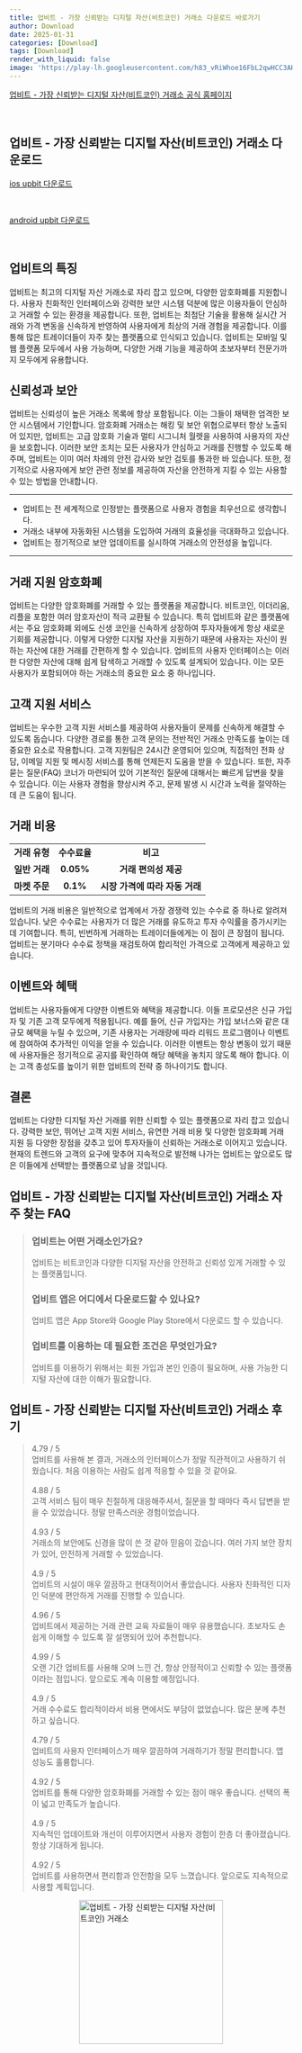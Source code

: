 ```yaml
---
title: 업비트 - 가장 신뢰받는 디지털 자산(비트코인) 거래소 다운로드 바로가기
author: Download
date: 2025-01-31
categories: [Download]
tags: [Download]
render_with_liquid: false
image: 'https://play-lh.googleusercontent.com/h83_vRiWhoe16FbL2qwHCC3AHOjry6jquUfKZkOCkvYYmxBALffwWhBUEcwCMweRsg=s256-rw'
---
```

<p><a class='click-button' title='업비트 - 가장 신뢰받는 디지털 자산(비트코인) 거래소' href='https://upbit.com/' rel='nofollow'>업비트 - 가장 신뢰받는 디지털 자산(비트코인) 거래소 공식 홈페이지</a></p><br>
<h2 id='업비트 - 가장 신뢰받는 디지털 자산(비트코인) 거래소_다운로드'>업비트 - 가장 신뢰받는 디지털 자산(비트코인) 거래소 다운로드</h2>
<p><a class="click-button ios" title="upbit 다운로드" href="https://apps.apple.com/kr/app/%EC%97%85%EB%B9%84%ED%8A%B8-%EA%B0%80%EC%9E%A5-%EC%8B%A0%EB%A2%B0%EB%B0%9B%EB%8A%94-%EB%94%94%EC%A7%80%ED%84%B8-%EC%9E%90%EC%82%B0-%EA%B1%B0%EB%9E%98%EC%86%8C/id1256371195" rel="nofollow">ios upbit 다운로드</a></p><br>
<p><a class="click-button android" title="upbit 다운로드" href="https://play.google.comhttps://play.google.com/store/apps/details?id=com.dunamu.exchange" rel="nofollow">android upbit 다운로드</a></p><br>


<h2 id='업비트의특징'>업비트의 특징</h2>

<p>업비트는 최고의 디지털 자산 거래소로 자리 잡고 있으며, 다양한 암호화폐를 지원합니다. 사용자 친화적인 인터페이스와 강력한 보안 시스템 덕분에 많은 이용자들이 안심하고 거래할 수 있는 환경을 제공합니다. 또한, 업비트는 최첨단 기술을 활용해 실시간 거래와 가격 변동을 신속하게 반영하여 사용자에게 최상의 거래 경험을 제공합니다. 이를 통해 많은 트레이더들이 자주 찾는 플랫폼으로 인식되고 있습니다. 업비트는 모바일 및 웹 플랫폼 모두에서 사용 가능하며, 다양한 거래 기능을 제공하여 초보자부터 전문가까지 모두에게 유용합니다.</p>

<h2 id='신뢰성과보안'>신뢰성과 보안</h2>

<p>업비트는 신뢰성이 높은 거래소 목록에 항상 포함됩니다. 이는 그들이 채택한 엄격한 보안 시스템에서 기인합니다. 암호화폐 거래소는 해킹 및 보안 위협으로부터 항상 노출되어 있지만, 업비트는 고급 암호화 기술과 멀티 시그니처 월렛을 사용하여 사용자의 자산을 보호합니다. 이러한 보안 조치는 모든 사용자가 안심하고 거래를 진행할 수 있도록 해주며, 업비트는 이미 여러 차례의 안전 감사와 보안 검토를 통과한 바 있습니다. 또한, 정기적으로 사용자에게 보안 관련 정보를 제공하여 자산을 안전하게 지킬 수 있는 사용할 수 있는 방법을 안내합니다.</p>

<hr />

<ul>
    <li>업비트는 전 세계적으로 인정받는 플랫폼으로 사용자 경험을 최우선으로 생각합니다.</li>
    <li>거래소 내부에 자동화된 시스템을 도입하여 거래의 효율성을 극대화하고 있습니다.</li>
    <li>업비트는 정기적으로 보안 업데이트를 실시하여 거래소의 안전성을 높입니다.</li>
</ul>

<hr />

<h2 id='거래지원암호화폐'>거래 지원 암호화폐</h2>

<p>업비트는 다양한 암호화폐를 거래할 수 있는 플랫폼을 제공합니다. 비트코인, 이더리움, 리플을 포함한 여러 암호자산이 적극 교환될 수 있습니다. 특히 업비트와 같은 플랫폼에서는 주요 암호화폐 외에도 신생 코인을 신속하게 상장하여 투자자들에게 항상 새로운 기회를 제공합니다. 이렇게 다양한 디지털 자산을 지원하기 때문에 사용자는 자신이 원하는 자산에 대한 거래를 간편하게 할 수 있습니다. 업비트의 사용자 인터페이스는 이러한 다양한 자산에 대해 쉽게 탐색하고 거래할 수 있도록 설계되어 있습니다. 이는 모든 사용자가 포함되어야 하는 거래소의 중요한 요소 중 하나입니다.</p>

<h2 id='고객지원서비스'>고객 지원 서비스</h2>

<p>업비트는 우수한 고객 지원 서비스를 제공하여 사용자들이 문제를 신속하게 해결할 수 있도록 돕습니다. 다양한 경로를 통한 고객 문의는 전반적인 거래소 만족도를 높이는 데 중요한 요소로 작용합니다. 고객 지원팀은 24시간 운영되어 있으며, 직접적인 전화 상담, 이메일 지원 및 메시징 서비스를 통해 언제든지 도움을 받을 수 있습니다. 또한, 자주 묻는 질문(FAQ) 코너가 마련되어 있어 기본적인 질문에 대해서는 빠르게 답변을 찾을 수 있습니다. 이는 사용자 경험을 향상시켜 주고, 문제 발생 시 시간과 노력을 절약하는 데 큰 도움이 됩니다.</p>

<h2 id='거래비용'>거래 비용</h2>

<table>
    <tr>
        <td style="text-align: center; height: 17px;"><b>거래 유형</b></td>
        <td style="text-align: center; height: 17px;"><b>수수료율</b></td>
        <td style="text-align: center; height: 17px;"><b>비고</b></td>
    </tr>
    <tr>
        <td style="text-align: center; height: 17px;"><b>일반 거래</b></td>
        <td style="text-align: center; height: 17px;"><b>0.05%</b></td>
        <td style="text-align: center; height: 17px;"><b>거래 편의성 제공</b></td>
    </tr>
    <tr>
        <td style="text-align: center; height: 17px;"><b>마켓 주문</b></td>
        <td style="text-align: center; height: 17px;"><b>0.1%</b></td>
        <td style="text-align: center; height: 17px;"><b>시장 가격에 따라 자동 거래</b></td>
    </tr>
</table>

<p>업비트의 거래 비용은 일반적으로 업계에서 가장 경쟁력 있는 수수료 중 하나로 알려져 있습니다. 낮은 수수료는 사용자가 더 많은 거래를 유도하고 투자 수익률을 증가시키는 데 기여합니다. 특히, 빈번하게 거래하는 트레이더들에게는 이 점이 큰 장점이 됩니다. 업비트는 분기마다 수수료 정책을 재검토하여 합리적인 가격으로 고객에게 제공하고 있습니다.</p>

<h2 id='이벤트와혜택'>이벤트와 혜택</h2>

<p>업비트는 사용자들에게 다양한 이벤트와 혜택을 제공합니다. 이들 프로모션은 신규 가입자 및 기존 고객 모두에게 적용됩니다. 예를 들어, 신규 가입자는 가입 보너스와 같은 대규모 혜택을 누릴 수 있으며, 기존 사용자는 거래량에 따라 리워드 프로그램이나 이벤트에 참여하여 추가적인 이익을 얻을 수 있습니다. 이러한 이벤트는 항상 변동이 있기 때문에 사용자들은 정기적으로 공지를 확인하여 해당 혜택을 놓치지 않도록 해야 합니다. 이는 고객 충성도를 높이기 위한 업비트의 전략 중 하나이기도 합니다.</p>

<h2 id='결론'>결론</h2>

<p>업비트는 다양한 디지털 자산 거래를 위한 신뢰할 수 있는 플랫폼으로 자리 잡고 있습니다. 강력한 보안, 뛰어난 고객 지원 서비스, 유연한 거래 비용 및 다양한 암호화폐 거래 지원 등 다양한 장점을 갖추고 있어 투자자들이 신뢰하는 거래소로 이어지고 있습니다. 현재의 트렌드와 고객의 요구에 맞추어 지속적으로 발전해 나가는 업비트는 앞으로도 많은 이들에게 선택받는 플랫폼으로 남을 것입니다.</p>


<h2 id='업비트 - 가장 신뢰받는 디지털 자산(비트코인) 거래소_자주_찾는_FAQ'>업비트 - 가장 신뢰받는 디지털 자산(비트코인) 거래소 자주 찾는 FAQ</h2>
<div itemscope="" itemtype="https://schema.org/FAQPage"> <blockquote> <div itemscope="" itemprop="mainEntity" itemtype="https://schema.org/Question"> <h3 itemprop="name">업비트는 어떤 거래소인가요?</h3> <div itemscope="" itemprop="acceptedAnswer" itemtype="https://schema.org/Answer"> <span itemprop="text"> <p>업비트는 비트코인과 다양한 디지털 자산을 안전하고 신뢰성 있게 거래할 수 있는 플랫폼입니다.</p> </span> </div> </div> <div itemscope="" itemprop="mainEntity" itemtype="https://schema.org/Question"> <h3 itemprop="name">업비트 앱은 어디에서 다운로드할 수 있나요?</h3> <div itemscope="" itemprop="acceptedAnswer" itemtype="https://schema.org/Answer"> <span itemprop="text"> <p>업비트 앱은 App Store와 Google Play Store에서 다운로드 할 수 있습니다.</p> </span> </div> </div> <div itemscope="" itemprop="mainEntity" itemtype="https://schema.org/Question"> <h3 itemprop="name">업비트를 이용하는 데 필요한 조건은 무엇인가요?</h3> <div itemscope="" itemprop="acceptedAnswer" itemtype="https://schema.org/Answer"> <span itemprop="text"> <p>업비트를 이용하기 위해서는 회원 가입과 본인 인증이 필요하며, 사용 가능한 디지털 자산에 대한 이해가 필요합니다.</p> </span> </div> </div> </blockquote> </div>
<h2 id='업비트 - 가장 신뢰받는 디지털 자산(비트코인) 거래소_후기'>업비트 - 가장 신뢰받는 디지털 자산(비트코인) 거래소 후기</h2>
<div itemscope itemtype="https://schema.org/Product">
  <blockquote>
  <div itemprop="review" itemscope itemtype="https://schema.org/Review">
      <div itemprop="reviewRating" itemscope itemtype="https://schema.org/Rating"> <span itemprop="ratingValue">4.79</span> / <span itemprop="bestRating">5</span> </div>
      <span itemprop="reviewBody">업비트를 사용해 본 결과, 거래소의 인터페이스가 정말 직관적이고 사용하기 쉬웠습니다. 처음 이용하는 사람도 쉽게 적응할 수 있을 것 같아요.</span>
  </div>
  <br>
  <div itemprop="review" itemscope itemtype="https://schema.org/Review">
      <div itemprop="reviewRating" itemscope itemtype="https://schema.org/Rating"> <span itemprop="ratingValue">4.88</span> / <span itemprop="bestRating">5</span> </div>
      <span itemprop="reviewBody">고객 서비스 팀이 매우 친절하게 대응해주셔서, 질문을 할 때마다 즉시 답변을 받을 수 있었습니다. 정말 만족스러운 경험이었습니다.</span>
  </div>
  <br>
  <div itemprop="review" itemscope itemtype="https://schema.org/Review">
      <div itemprop="reviewRating" itemscope itemtype="https://schema.org/Rating"> <span itemprop="ratingValue">4.93</span> / <span itemprop="bestRating">5</span> </div>
      <span itemprop="reviewBody">거래소의 보안에도 신경을 많이 쓴 것 같아 믿음이 갔습니다. 여러 가지 보안 장치가 있어, 안전하게 거래할 수 있었습니다.</span>
  </div>
  <br>
  <div itemprop="review" itemscope itemtype="https://schema.org/Review">
      <div itemprop="reviewRating" itemscope itemtype="https://schema.org/Rating"> <span itemprop="ratingValue">4.9</span> / <span itemprop="bestRating">5</span> </div>
      <span itemprop="reviewBody">업비트의 시설이 매우 깔끔하고 현대적이어서 좋았습니다. 사용자 친화적인 디자인 덕분에 편안하게 거래를 진행할 수 있습니다.</span>
  </div>
  <br>
  <div itemprop="review" itemscope itemtype="https://schema.org/Review">
      <div itemprop="reviewRating" itemscope itemtype="https://schema.org/Rating"> <span itemprop="ratingValue">4.96</span> / <span itemprop="bestRating">5</span> </div>
      <span itemprop="reviewBody">업비트에서 제공하는 거래 관련 교육 자료들이 매우 유용했습니다. 초보자도 손쉽게 이해할 수 있도록 잘 설명되어 있어 추천합니다.</span>
  </div>
  <br>
  <div itemprop="review" itemscope itemtype="https://schema.org/Review">
      <div itemprop="reviewRating" itemscope itemtype="https://schema.org/Rating"> <span itemprop="ratingValue">4.99</span> / <span itemprop="bestRating">5</span> </div>
      <span itemprop="reviewBody">오랜 기간 업비트를 사용해 오며 느낀 건, 항상 안정적이고 신뢰할 수 있는 플랫폼이라는 점입니다. 앞으로도 계속 이용할 예정입니다.</span>
  </div>
  <br>
  <div itemprop="review" itemscope itemtype="https://schema.org/Review">
      <div itemprop="reviewRating" itemscope itemtype="https://schema.org/Rating"> <span itemprop="ratingValue">4.9</span> / <span itemprop="bestRating">5</span> </div>
      <span itemprop="reviewBody">거래 수수료도 합리적이라서 비용 면에서도 부담이 없었습니다. 많은 분께 추천하고 싶습니다.</span>
  </div>
  <br>
  <div itemprop="review" itemscope itemtype="https://schema.org/Review">
      <div itemprop="reviewRating" itemscope itemtype="https://schema.org/Rating"> <span itemprop="ratingValue">4.79</span> / <span itemprop="bestRating">5</span> </div>
      <span itemprop="reviewBody">업비트의 사용자 인터페이스가 매우 깔끔하여 거래하기가 정말 편리합니다. 앱 성능도 훌륭합니다.</span>
  </div>
  <br>
  <div itemprop="review" itemscope itemtype="https://schema.org/Review">
      <div itemprop="reviewRating" itemscope itemtype="https://schema.org/Rating"> <span itemprop="ratingValue">4.92</span> / <span itemprop="bestRating">5</span> </div>
      <span itemprop="reviewBody">업비트를 통해 다양한 암호화폐를 거래할 수 있는 점이 매우 좋습니다. 선택의 폭이 넓고 만족도가 높습니다.</span>
  </div>
  <br>
  <div itemprop="review" itemscope itemtype="https://schema.org/Review">
      <div itemprop="reviewRating" itemscope itemtype="https://schema.org/Rating"> <span itemprop="ratingValue">4.9</span> / <span itemprop="bestRating">5</span> </div>
      <span itemprop="reviewBody">지속적인 업데이트와 개선이 이루어지면서 사용자 경험이 한층 더 좋아졌습니다. 항상 기대하게 됩니다.</span>
  </div>
  <br>
  <div itemprop="review" itemscope itemtype="https://schema.org/Review">
      <div itemprop="reviewRating" itemscope itemtype="https://schema.org/Rating"> <span itemprop="ratingValue">4.92</span> / <span itemprop="bestRating">5</span> </div>
      <span itemprop="reviewBody">업비트를 사용하면서 편리함과 안전함을 모두 느꼈습니다. 앞으로도 지속적으로 사용할 계획입니다.</span>
  </div>
  </blockquote>
</div>
<figure class="image" style="display: flex; justify-content: center; align-items: center; margin: 0;"><img src="https://play-lh.googleusercontent.com/h83_vRiWhoe16FbL2qwHCC3AHOjry6jquUfKZkOCkvYYmxBALffwWhBUEcwCMweRsg=s256-rw" alt="업비트 - 가장 신뢰받는 디지털 자산(비트코인) 거래소" width="256" height="256" style="max-width: 100%; height: auto;"></figure>